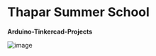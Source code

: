 # **Thapar Summer School**
**Arduino-Tinkercad-Projects**

![image](https://github.com/user-attachments/assets/1313035a-09b7-42da-99df-40d6ae91eb29)
